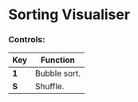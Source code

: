 # Sorting Visualiser

### Controls:

**Key** | **Function**
--- | ---
**1** | Bubble sort.
**S** | Shuffle.